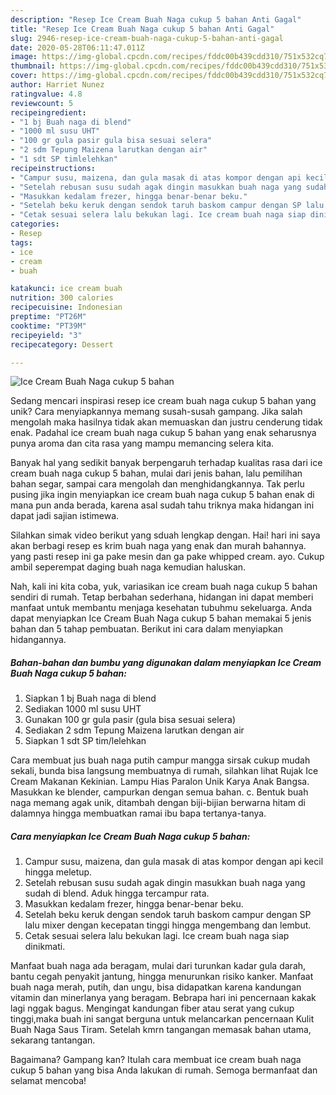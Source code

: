 ```yaml
---
description: "Resep Ice Cream Buah Naga cukup 5 bahan Anti Gagal"
title: "Resep Ice Cream Buah Naga cukup 5 bahan Anti Gagal"
slug: 2946-resep-ice-cream-buah-naga-cukup-5-bahan-anti-gagal
date: 2020-05-28T06:11:47.011Z
image: https://img-global.cpcdn.com/recipes/fddc00b439cdd310/751x532cq70/ice-cream-buah-naga-cukup-5-bahan-foto-resep-utama.jpg
thumbnail: https://img-global.cpcdn.com/recipes/fddc00b439cdd310/751x532cq70/ice-cream-buah-naga-cukup-5-bahan-foto-resep-utama.jpg
cover: https://img-global.cpcdn.com/recipes/fddc00b439cdd310/751x532cq70/ice-cream-buah-naga-cukup-5-bahan-foto-resep-utama.jpg
author: Harriet Nunez
ratingvalue: 4.8
reviewcount: 5
recipeingredient:
- "1 bj Buah naga di blend"
- "1000 ml susu UHT"
- "100 gr gula pasir gula bisa sesuai selera"
- "2 sdm Tepung Maizena larutkan dengan air"
- "1 sdt SP timlelehkan"
recipeinstructions:
- "Campur susu, maizena, dan gula masak di atas kompor dengan api kecil hingga meletup."
- "Setelah rebusan susu sudah agak dingin masukkan buah naga yang sudah di blend. Aduk hingga tercampur rata."
- "Masukkan kedalam frezer, hingga benar-benar beku."
- "Setelah beku keruk dengan sendok taruh baskom campur dengan SP lalu mixer dengan kecepatan tinggi hingga mengembang dan lembut."
- "Cetak sesuai selera lalu bekukan lagi. Ice cream buah naga siap dinikmati."
categories:
- Resep
tags:
- ice
- cream
- buah

katakunci: ice cream buah 
nutrition: 300 calories
recipecuisine: Indonesian
preptime: "PT26M"
cooktime: "PT39M"
recipeyield: "3"
recipecategory: Dessert

---
```



![Ice Cream Buah Naga cukup 5 bahan](https://img-global.cpcdn.com/recipes/fddc00b439cdd310/751x532cq70/ice-cream-buah-naga-cukup-5-bahan-foto-resep-utama.jpg)

Sedang mencari inspirasi resep ice cream buah naga cukup 5 bahan yang unik? Cara menyiapkannya memang susah-susah gampang. Jika salah mengolah maka hasilnya tidak akan memuaskan dan justru cenderung tidak enak. Padahal ice cream buah naga cukup 5 bahan yang enak seharusnya punya aroma dan cita rasa yang mampu memancing selera kita.

Banyak hal yang sedikit banyak berpengaruh terhadap kualitas rasa dari ice cream buah naga cukup 5 bahan, mulai dari jenis bahan, lalu pemilihan bahan segar, sampai cara mengolah dan menghidangkannya. Tak perlu pusing jika ingin menyiapkan ice cream buah naga cukup 5 bahan enak di mana pun anda berada, karena asal sudah tahu triknya maka hidangan ini dapat jadi sajian istimewa.

Silahkan simak video berikut yang sduah lengkap dengan. Hai! hari ini saya akan berbagi resep es krim buah naga yang enak dan murah bahannya. yang pasti resep ini ga pake mesin dan ga pake whipped cream. ayo. Cukup ambil seperempat daging buah naga kemudian haluskan.


Nah, kali ini kita coba, yuk, variasikan ice cream buah naga cukup 5 bahan sendiri di rumah. Tetap berbahan sederhana, hidangan ini dapat memberi manfaat untuk membantu menjaga kesehatan tubuhmu sekeluarga. Anda dapat menyiapkan Ice Cream Buah Naga cukup 5 bahan memakai 5 jenis bahan dan 5 tahap pembuatan. Berikut ini cara dalam menyiapkan hidangannya.

<!--inarticleads1-->

##### Bahan-bahan dan bumbu yang digunakan dalam menyiapkan Ice Cream Buah Naga cukup 5 bahan:

1. Siapkan 1 bj Buah naga di blend
1. Sediakan 1000 ml susu UHT
1. Gunakan 100 gr gula pasir (gula bisa sesuai selera)
1. Sediakan 2 sdm Tepung Maizena larutkan dengan air
1. Siapkan 1 sdt SP tim/lelehkan


Cara membuat jus buah naga putih campur mangga sirsak cukup mudah sekali, bunda bisa langsung membuatnya di rumah, silahkan lihat Rujak Ice Cream Makanan Kekinian. Lampu Hias Paralon Unik Karya Anak Bangsa. Masukkan ke blender, campurkan dengan semua bahan. c. Bentuk buah naga memang agak unik, ditambah dengan biji-bijian berwarna hitam di dalamnya hingga membuatkan ramai ibu bapa tertanya-tanya. 

<!--inarticleads2-->

##### Cara menyiapkan Ice Cream Buah Naga cukup 5 bahan:

1. Campur susu, maizena, dan gula masak di atas kompor dengan api kecil hingga meletup.
1. Setelah rebusan susu sudah agak dingin masukkan buah naga yang sudah di blend. Aduk hingga tercampur rata.
1. Masukkan kedalam frezer, hingga benar-benar beku.
1. Setelah beku keruk dengan sendok taruh baskom campur dengan SP lalu mixer dengan kecepatan tinggi hingga mengembang dan lembut.
1. Cetak sesuai selera lalu bekukan lagi. Ice cream buah naga siap dinikmati.


Manfaat buah naga ada beragam, mulai dari turunkan kadar gula darah, bantu cegah penyakit jantung, hingga menurunkan risiko kanker. Manfaat buah naga merah, putih, dan ungu, bisa didapatkan karena kandungan vitamin dan minerlanya yang beragam. Bebrapa hari ini pencernaan kakak lagi nggak bagus. Mengingat kandungan fiber atau serat yang cukup tinggi,maka buah ini sangat berguna untuk melancarkan pencernaan Kulit Buah Naga Saus Tiram. Setelah kmrn tangangan memasak bahan utama, sekarang tantangan. 

Bagaimana? Gampang kan? Itulah cara membuat ice cream buah naga cukup 5 bahan yang bisa Anda lakukan di rumah. Semoga bermanfaat dan selamat mencoba!
